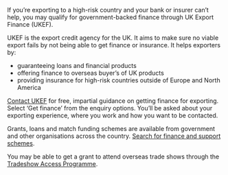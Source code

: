 If you&rsquo;re exporting to a high-risk country and your bank or insurer can&rsquo;t help, you may qualify for government-backed finance through UK Export Finance (UKEF).

UKEF is the export credit agency for the UK. It aims to make sure no viable export fails by not being able to get finance or insurance. It helps exporters by:

* guaranteeing loans and financial products
* offering finance to overseas buyer&rsquo;s of UK products
* providing insurance for high-risk countries outside of Europe and North America

[Contact UKEF](https://www.contactus.trade.gov.uk/enquiry/topic "contact UK Export Finance") for free, impartial guidance on getting finance for exporting. Select ‘Get finance&rsquo; from the enquiry options. You&rsquo;ll be asked about your exporting experience, where you work and how you want to be contacted. 

Grants, loans and match funding schemes are available from government and other organisations across the country. [Search for finance and support schemes](https://www.gov.uk/business-finance-support "Finance and support for your business").

You may be able to get a grant to attend overseas trade shows through the [Tradeshow Access Programme](https://www.gov.uk/guidance/tradeshow-access-programme "Tradeshow Access Programme").
